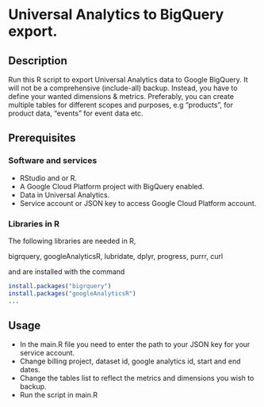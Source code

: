 # Universal Analytics to BigQuery export.

## Description
Run this R script to export Universal Analytics data to Google BigQuery. It will not be a comprehensive (include-all) backup. Instead, you have to define your wanted dimensions & metrics.
Preferably, you can create multiple tables for different scopes and purposes, e.g “products”, for product data, “events” for event data etc.

## Prerequisites

### Software and services

* RStudio and or R.
* A Google Cloud Platform project with BigQuery enabled.
* Data in Universal Analytics.
* Service account or JSON key to access Google Cloud Platform account.

### Libraries in R

The following libraries are needed in R,

bigrquery, googleAnalyticsR, lubridate,
dplyr, progress, purrr, curl

and are installed with the command 
```R
install.packages("bigrquery")
install.packages("googleAnalyticsR")
...
```


## Usage

* In the main.R file you need to enter the path to your JSON key for your service account.
* Change billing project, dataset id, google analytics id, start and end dates.
* Change the tables list to reflect the metrics and dimensions you wish to backup.
* Run the script in main.R


